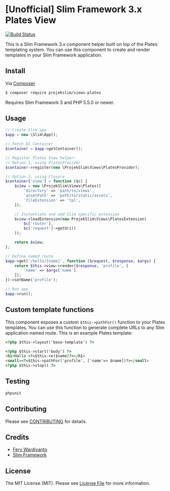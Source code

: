 # [Unofficial] Slim Framework 3.x Plates View

[![Build Status](https://img.shields.io/travis/feryardiant/slim-plates-view/master.svg?style=flat-square)](https://travis-ci.org/feryardiant/slim-plates-view)

This is a Slim Framework 3.x component helper built on top of the Plates templating system. You can use this component to create and render templates in your Slim Framework application.

## Install

Via [Composer](https://getcomposer.org/)

```bash
$ composer require projekslim/views-plates
```

Requires Slim Framework 3 and PHP 5.5.0 or newer.

## Usage

```php
// Create Slim app
$app = new \Slim\App();

// Fetch DI Container
$container = $app->getContainer();

// Register Plates View helper:
// Option 1, using PlatesProvider
$container->register(new \ProjekSlim\Views\PlatesProvider);

// Option 2, using Closure
$container['view'] = function ($c) {
    $view = new \ProjekSlim\Views\Plates([
        'directory' => 'path/to/views',
        'assetPath' => 'path/to/static/assets',
        'fileExtension' => 'tpl',
    ]);

    // Instantiate and add Slim specific extension
    $view->loadExtension(new ProjekSlim\Views\PlatesExtension(
        $c['router'],
        $c['request']->getUri()
    ));

    return $view;
};

// Define named route
$app->get('/hello/{name}', function ($request, $response, $args) {
    return $this->view->render($response, 'profile', [
        'name' => $args['name']
    ]);
})->setName('profile');

// Run app
$app->run();
```

## Custom template functions

This component exposes a custom `$this->pathFor()` function to your Plates templates. You can use this function to generate complete URLs to any Slim application named route. This is an example Plates template:

```html
<?php $this->layout('base-template') ?>

<?php $this->start('body') ?>
<h1>Hallo <?=$this->e($name)?></h1>
<small><?=$this->pathFor('profile', ['name'=> $name])?></small>
<?php $this->stop() ?>
```

## Testing

```bash
phpunit
```

## Contributing

Please see [CONTRIBUTING](CONTRIBUTING.md) for details.

## Credits

- [Fery Wardiyanto](http://feryardiant.me)
- [Slim Framework](http://www.slimframework.com/)

## License

The MIT License (MIT). Please see [License File](LICENSE.md) for more information.